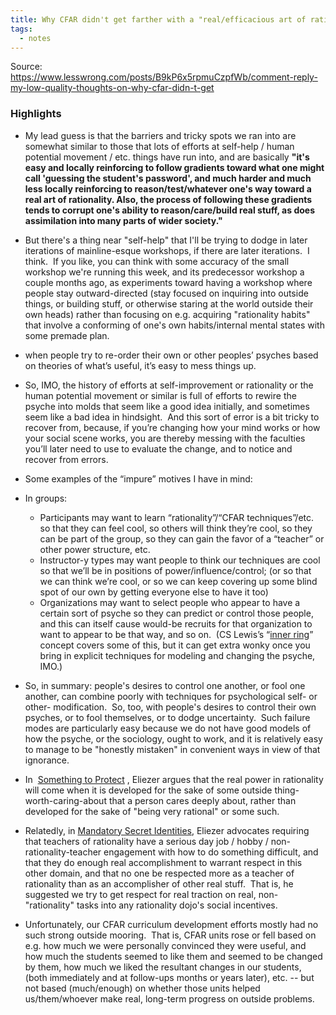 ```yaml
---
title: Why CFAR didn't get farther with a "real/efficacious art of rationality"
tags:
  - notes
---
```

Source: https://www.lesswrong.com/posts/B9kP6x5rpmuCzpfWb/comment-reply-my-low-quality-thoughts-on-why-cfar-didn-t-get

### Highlights
- My lead guess is that the barriers and tricky spots we ran into are somewhat similar to those that lots of efforts at self-help / human potential movement / etc. things have run into, and are basically **"it's easy and locally reinforcing to follow gradients toward what one might call 'guessing the student's password', and much harder and much less locally reinforcing to reason/test/whatever one's way toward a real art of rationality. Also, the process of following these gradients tends to corrupt one's ability to reason/care/build real stuff, as does assimilation into many parts of wider society."**
- But there's a thing near "self-help" that I'll be trying to dodge in later iterations of mainline-esque workshops, if there are later iterations.  I think.  If you like, you can think with some accuracy of the small workshop we're running this week, and its predecessor workshop a couple months ago, as experiments toward having a workshop where people stay outward-directed (stay focused on inquiring into outside things, or building stuff, or otherwise staring at the world outside their own heads) rather than focusing on e.g. acquiring "rationality habits" that involve a conforming of one's own habits/internal mental states with some premade plan.
- when people try to re-order their own or other peoples’ psyches based on theories of what’s useful, it’s easy to mess things up.
- So, IMO, the history of efforts at self-improvement or rationality or the human potential movement or similar is full of efforts to rewire the psyche into molds that seem like a good idea initially, and sometimes seem like a bad idea in hindsight.  And this sort of error is a bit tricky to recover from, because, if you’re changing how your mind works or how your social scene works, you are thereby messing with the faculties you’ll later need to use to evaluate the change, and to notice and recover from errors.
- Some examples of the “impure” motives I have in mind:

- In groups:

	- Participants may want to learn “rationality”/“CFAR techniques”/etc. so that they can feel cool, so others will think they’re cool, so they can be part of the group, so they can gain the favor of a “teacher” or other power structure, etc.
	- Instructor-y types may want people to think our techniques are cool so that we’ll be in positions of power/influence/control; (or so that we can think we’re cool, or so we can keep covering up some blind spot of our own by getting everyone else to have it too)
	- Organizations may want to select people who appear to have a certain sort of psyche so they can predict or control those people, and this can itself cause would-be recruits for that organization to want to appear to be that way, and so on.  (CS Lewis’s “[inner ring](https://www.lewissociety.org/innerring/)” concept covers some of this, but it can get extra wonky once you bring in explicit techniques for modeling and changing the psyche, IMO.)
- So, in summary: people's desires to control one another, or fool one another, can combine poorly with techniques for psychological self- or other- modification.  So, too, with people's desires to control their own psyches, or to fool themselves, or to dodge uncertainty.  Such failure modes are particularly easy because we do not have good models of how the psyche, or the sociology, ought to work, and it is relatively easy to manage to be "honestly mistaken" in convenient ways in view of that ignorance.
- In  [Something to Protect](https://www.lesswrong.com/posts/SGR4GxFK7KmW7ckCB/something-to-protect) , Eliezer argues that the real power in rationality will come when it is developed for the sake of some outside thing-worth-caring-about that a person cares deeply about, rather than developed for the sake of "being very rational" or some such.
- Relatedly, in [Mandatory Secret Identities](https://www.lesswrong.com/posts/gBewgmzcEiks2XdoQ/mandatory-secret-identities), Eliezer advocates requiring that teachers of rationality have a serious day job / hobby / non-rationality-teacher engagement with how to do something difficult, and that they do enough real accomplishment to warrant respect in this other domain, and that no one be respected more as a teacher of rationality than as an accomplisher of other real stuff.  That is, he suggested we try to get respect for real traction on real, non-"rationality" tasks into any rationality dojo's social incentives.
- Unfortunately, our CFAR curriculum development efforts mostly had no such strong outside mooring.  That is, CFAR units rose or fell based on e.g. how much we were personally convinced they were useful, and how much the students seemed to like them and seemed to be changed by them, how much we liked the resultant changes in our students, (both immediately and at follow-ups months or years later), etc. -- but not based (much/enough) on whether those units helped us/them/whoever make real, long-term progress on outside problems.